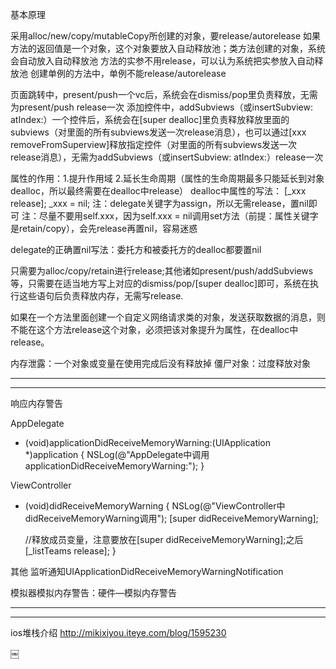 

基本原理

采用alloc/new/copy/mutableCopy所创建的对象，要release/autorelease
如果方法的返回值是一个对象，这个对象要放入自动释放池；类方法创建的对象，系统会自动放入自动释放池
方法的实参不用release，可以认为系统把实参放入自动释放池
创建单例的方法中，单例不能release/autorelease



页面跳转中，present/push一个vc后，系统会在dismiss/pop里负责释放，无需为present/push release一次
添加控件中，addSubviews（或insertSubview: atIndex:）一个控件后，系统会在[super dealloc]里负责释放释放里面的subviews（对里面的所有subviews发送一次release消息），也可以通过[xxx removeFromSuperview]释放指定控件（对里面的所有subviews发送一次release消息），无需为addSubviews（或insertSubview: atIndex:）release一次



属性的作用：1.提升作用域 2.延长生命周期（属性的生命周期最多只能延长到对象dealloc，所以最终需要在dealloc中release）
dealloc中属性的写法：
[_xxx release];
_xxx = nil;
注：delegate关键字为assign，所以无需release，置nil即可
注：尽量不要用self.xxx，因为self.xxx = nil调用set方法（前提：属性关键字是retain/copy），会先release再置nil，容易迷惑



delegate的正确置nil写法：委托方和被委托方的dealloc都要置nil



只需要为alloc/copy/retain进行release;其他诸如present/push/addSubviews等，只需要在适当地方写上对应的dismiss/pop/[super dealloc]即可，系统在执行这些语句后负责释放内存，无需写release.



如果在一个方法里面创建一个自定义网络请求类的对象，发送获取数据的消息，则不能在这个方法release这个对象，必须把该对象提升为属性，在dealloc中release。




内存泄露：一个对象或变量在使用完成后没有释放掉
僵尸对象：过度释放对象


************************************************************************************************************************************************
************************************************************************************************************************************************


响应内存警告



AppDelegate
- (void)applicationDidReceiveMemoryWarning:(UIApplication *)application
{
    NSLog(@"AppDelegate中调用applicationDidReceiveMemoryWarning:");
}


ViewController
- (void)didReceiveMemoryWarning
{
    NSLog(@"ViewController中didReceiveMemoryWarning调用");
    [super didReceiveMemoryWarning];

   //释放成员变量，注意要放在[super didReceiveMemoryWarning];之后
    [_listTeams release];
}


其他
监听通知UIApplicationDidReceiveMemoryWarningNotification

模拟器模拟内存警告：硬件—模拟内存警告

************************************************************************************************************************************************
************************************************************************************************************************************************


ios堆栈介绍
http://mikixiyou.iteye.com/blog/1595230


￼
